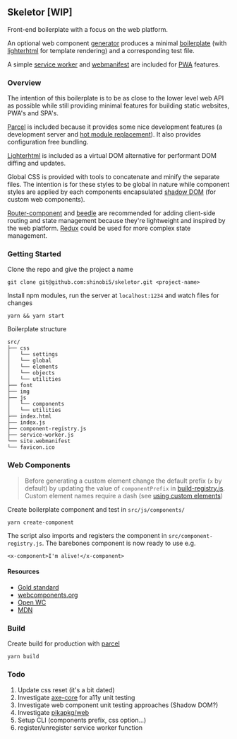 ## Skeletor [WIP]

Front-end boilerplate with a focus on the web platform.

An optional web component [generator](https://github.com/shinobi5/skeletor/blob/master/scripts/create-component.js) produces a minimal [boilerplate](https://github.com/shinobi5/skeletor/blob/master/scripts/templates/component.js) (with [lighterhtml](https://github.com/WebReflection/lighterhtml) for template rendering) and a corresponding test file.

A simple [service worker](https://github.com/shinobi5/skeletor/blob/master/src/service-worker.js) and [webmanifest](https://github.com/shinobi5/skeletor/blob/master/src/site.webmanifest) are included for [PWA](https://developer.mozilla.org/en-US/docs/Web/Progressive_web_apps) features. 

### Overview

The intention of this boilerplate is to be as close to the lower level web API as possible while still providing minimal features for building static websites, PWA's and SPA's.

[Parcel](https://parceljs.org/) is included because it provides some nice development features (a development server and [hot module replacement](https://parceljs.org/hmr.html)). It also provides configuration free bundling. 

[Lighterhtml](https://github.com/WebReflection/lighterhtml) is included as a virtual DOM alternative for performant DOM diffing and updates.

Global CSS is provided with tools to concatenate and minify the separate files. The intention is for these styles to be global in nature while component styles are applied by each components encapsulated [shadow DOM](https://developer.mozilla.org/en-US/docs/Web/Web_Components/Using_shadow_DOM) (for custom web components).

[Router-component](https://github.com/mkay581/router-component) and [beedle](https://github.com/andybelldesign/beedle) are recommended for adding client-side routing and state management because they're lightweight and inspired by the web platform. [Redux](https://github.com/reduxjs/redux) could be used for more complex state management.

### Getting Started

Clone the repo and give the project a name
```
git clone git@github.com:shinobi5/skeletor.git <project-name>
```

Install npm modules, run the server at `localhost:1234` and watch files for changes 

```
yarn && yarn start
```

Boilerplate structure
```
src/
├── css
│   └── settings
│   └── global
│   └── elements
│   └── objects
│   └── utilities
├── font
├── img
├── js
│   └── components
│   └── utilities
├── index.html
├── index.js
├── component-registry.js
├── service-worker.js
└── site.webmanifest
└── favicon.ico
```

### Web Components

> Before generating a custom element change the default prefix (`x` by default) by updating the value of `componentPrefix` in [build-registry.js](https://github.com/shinobi5/skeletor/blob/master/scripts/build-registry.js). Custom element names require a dash (see [using custom elements](https://developer.mozilla.org/en-US/docs/Web/Web_Components/Using_custom_elements))

Create boilerplate component and test in `src/js/components/`
```
yarn create-component
```

The script also imports and registers the component in `src/component-registry.js`. The barebones component is now ready to use e.g. 
```
<x-component>I'm alive!</x-component>
```

#### Resources
+ [Gold standard](https://github.com/webcomponents/gold-standard/wiki)
+ [webcomponents.org](https://www.webcomponents.org)
+ [Open WC](https://open-wc.org/)
+ [MDN](https://developer.mozilla.org/en-US/docs/Web/Web_Components)

### Build

Create build for production with [parcel](https://parceljs.org/)
```
yarn build
```

### Todo
1. Update css reset (it's a bit dated)
2. Investigate [axe-core](https://github.com/dequelabs/axe-core) for a11y unit testing
3. Investigate web component unit testing approaches (Shadow DOM?)
4. Investigate [pikapkg/web](https://github.com/pikapkg/web)
5. Setup CLI (components prefix, css option...)
6. register/unregister service worker function
